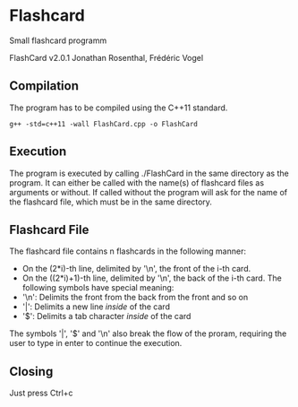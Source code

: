 # Flashcard
Small flashcard programm

FlashCard v2.0.1
Jonathan Rosenthal, Frédéric Vogel

## Compilation
The program has to be compiled using the C++11 standard.

`g++ -std=c++11 -wall FlashCard.cpp -o FlashCard`

## Execution
The program is executed by calling ./FlashCard in the same directory as the program.
It can either be called with the name(s) of flashcard files as arguments or without. If called without
the program will ask for the name of the flashcard file, which must be in the same directory.

## Flashcard File
The flashcard file contains n flashcards in the following manner:
- On the (2*i)-th line, delimited by '\n', the front of the i-th card.
- On the ((2*i)+1)-th line, delimited by '\n', the back of the i-th card.
The following symbols have special meaning:
- '\n': Delimits the front from the back from the front and so on
- '|':  Delimits a new line *inside* of the card
- '$':  Delimits a tab character *inside* of the card

The symbols '|', '$' and '\n' also break the flow of the proram, requiring the user to type in enter to continue
the execution.

## Closing
Just press Ctrl+c

